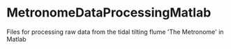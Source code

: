 # MetronomeDataProcessingMatlab
Files for processing raw data from the tidal tilting flume 'The Metronome' in Matlab
